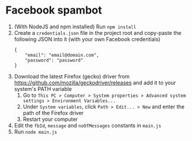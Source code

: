 # Facebook spambot
1. (With NodeJS and npm installed) Run `npm install`
2. Create a `credentials.json` file in the project root and copy-paste the following JSON into it (with your own Facebook credentials)
    ```
    {
        "email": "email@domain.com",
        "password": "password"
    }
    ```
3. Download the latest Firefox (gecko) driver from https://github.com/mozilla/geckodriver/releases and add it to your system's PATH variable
    1. Go to `This PC > Computer > System properties > Advanced system settings > Environment Variables...`
    2. Under `System variables`, click `Path > Edit... > New` and enter the path of the Firefox driver
    3. Restart your computer
4. Edit the `fbId`, `message` and `noOfMessages` constants in `main.js`
5. Run `node main.js`
